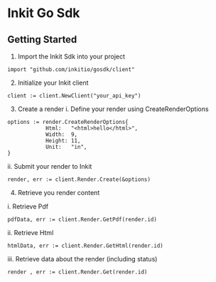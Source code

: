 # Inkit Go Sdk

## Getting Started

1. Import the Inkit Sdk into your project
```golang
import "github.com/inkitio/gosdk/client"
```

2. Initialize your Inkit client
```golang
client := client.NewClient("your_api_key")
```

3. Create a render
i. Define your render using CreateRenderOptions
```golang
options := render.CreateRenderOptions{
			Html:   "<html>hello</html>",
			Width:  9,
			Height: 11,
			Unit:   "in",
}
```
ii. Submit your render to Inkit
```golang
render, err := client.Render.Create(&options)
```

4. Retrieve you render content

i. Retrieve Pdf
```golang
pdfData, err := client.Render.GetPdf(render.id)
```

ii. Retrieve Html
```golang
htmlData, err := client.Render.GetHtml(render.id)
```

iii. Retrieve data about the render (including status)
```golang
render , err := client.Render.Get(render.id)
```
